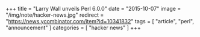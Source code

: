 +++
title = "Larry Wall unveils Perl 6.0.0"
date = "2015-10-07"
image = "/img/note/hacker-news.jpg"
redirect = "https://news.ycombinator.com/item?id=10341832"
tags = [ "article", "perl", "announcement" ]
categories = [ "hacker news" ]
+++

